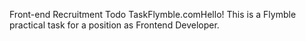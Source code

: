 
Front-end Recruitment Todo TaskFlymble.comHello! This is a Flymble practical task for a position as Frontend Developer. 
